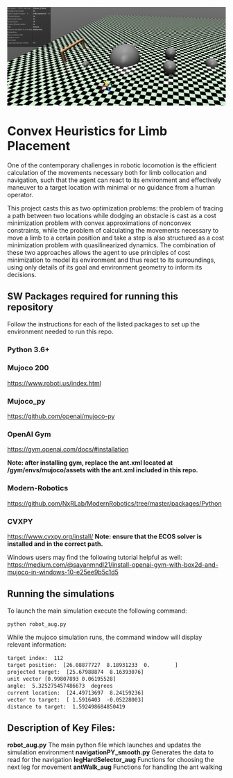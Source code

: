 ![Ant Agent](https://github.com/PoloContreras/LegPlanningProject/blob/master/Ant_Moving_To_Target.jpg)

# Convex Heuristics for Limb Placement
One of the contemporary challenges in robotic locomotion is the efficient calculation of the movements necessary both for limb collocation and navigation, such that the agent can react to its environment and effectively maneuver to a target location with minimal or no guidance from a human operator. 

This project casts this as two optimization problems: the problem of tracing a path between two locations while dodging an obstacle is cast as a cost minimization problem with convex approximations of nonconvex constraints, while the problem of calculating the movements necessary to move a limb to a certain position and take a step is also structured as a cost minimization problem with quasilinearized dynamics. The combination of these two approaches allows the agent to use principles of cost minimization to model its environment and thus react to its surroundings, using only details of its goal and environment geometry to inform its decisions.

## SW Packages required for running this repository
Follow the instructions for each of the listed packages to set up the environment needed to run this repo.

### Python 3.6+

### Mujoco 200
https://www.roboti.us/index.html

### Mujoco_py
https://github.com/openai/mujoco-py

### OpenAI Gym
https://gym.openai.com/docs/#installation

**Note: after installing gym, replace the ant.xml located at <Your-Path>/gym/envs/mujoco/assets with the ant.xml included in this repo.**

### Modern-Robotics
https://github.com/NxRLab/ModernRobotics/tree/master/packages/Python

### CVXPY
https://www.cvxpy.org/install/
**Note: ensure that the ECOS solver is installed and in the correct path.**

Windows users may find the following tutorial helpful as well:
https://medium.com/@sayanmndl21/install-openai-gym-with-box2d-and-mujoco-in-windows-10-e25ee9b5c1d5

## Running the simulations

To launch the main simulation execute the following command:
```
python robot_aug.py
```
While the mujoco simulation runs, the command window will display relevant information:
```
target index:  112
target position:  [26.08877727  8.18931233  0.        ]
projected target:  [25.67988874  8.16393076]
unit vector [0.99807893 0.06195528]
angle:  5.325275457486673  degrees
current location:  [24.49713697  8.24159236]
vector to target:  [ 1.5916403  -0.05228003]
distance to target:  1.592498684850419
```

## Description of Key Files:
**robot_aug.py**
The main python file which launches and updates the simulation environment
**navigationPY_smooth.py**
Generates the data to read for the navigation
**legHardSelector_aug**
Functions for choosing the next leg for movement
**antWalk_aug**
Functions for handling the ant walking

